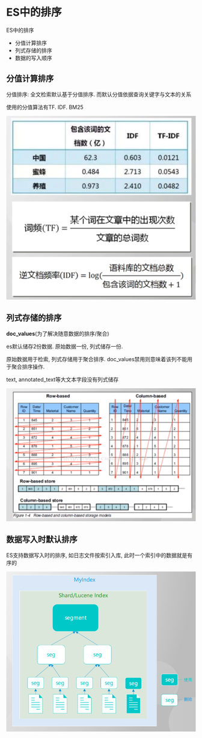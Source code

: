 # ES中的排序

ES中的排序

* 分值计算排序
* 列式存储的排序
* 数据的写入顺序



## 分值计算排序

分值排序: 全文检索默认基于分值排序. 而默认分值依据查询关键字与文本的关系

使用的分值算法有TF. IDF. BM25

![image-20220509185630272](%E6%8E%92%E5%BA%8F.assets/image-20220509185630272.png)



## 列式存储的排序

**doc_values**(为了解决随意数据的排序/聚合)

es默认储存2份数据. 原始数据一份, 列式储存一份.

原始数据用于检索, 列式存储用于聚合排序. doc_values禁用则意味着该列不能用于聚合排序操作.

text, annotated_text等大文本字段没有列式储存

![image-20220509190121361](%E6%8E%92%E5%BA%8F.assets/image-20220509190121361.png)



## 数据写入时默认排序

ES支持数据写入时的排序, 如日志文件按索引入库, 此时一个索引中的数据就是有序的

![image-20220509191117210](%E6%8E%92%E5%BA%8F.assets/image-20220509191117210.png)







